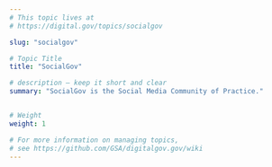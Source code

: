 ```yaml
---
# This topic lives at
# https://digital.gov/topics/socialgov

slug: "socialgov"

# Topic Title
title: "SocialGov"

# description — keep it short and clear
summary: "SocialGov is the Social Media Community of Practice."


# Weight
weight: 1

# For more information on managing topics,
# see https://github.com/GSA/digitalgov.gov/wiki
---
```

